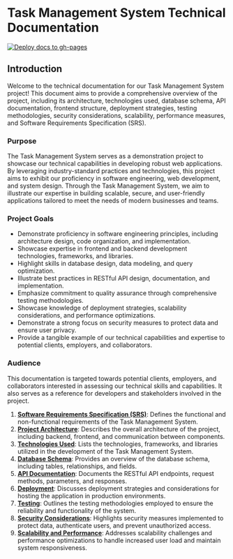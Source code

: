 # Task Management System Technical Documentation
[![Deploy docs to gh-pages](https://github.com/binaryloom/TaskManagementSystem/actions/workflows/pages_docs.yml/badge.svg)](https://github.com/binaryloom/TaskManagementSystem/actions/workflows/pages_docs.yml)
## Introduction

Welcome to the technical documentation for our Task Management System project! This document aims to provide a comprehensive overview of the project, including its architecture, technologies used, database schema, API documentation, frontend structure, deployment strategies, testing methodologies, security considerations, scalability, performance measures, and Software Requirements Specification (SRS).

### Purpose

The Task Management System serves as a demonstration project to showcase our technical capabilities in developing robust web applications. By leveraging industry-standard practices and technologies, this project aims to exhibit our proficiency in software engineering, web development, and system design. Through the Task Management System, we aim to illustrate our expertise in building scalable, secure, and user-friendly applications tailored to meet the needs of modern businesses and teams.

### Project Goals

- Demonstrate proficiency in software engineering principles, including architecture design, code organization, and implementation.
- Showcase expertise in frontend and backend development technologies, frameworks, and libraries.
- Highlight skills in database design, data modeling, and query optimization.
- Illustrate best practices in RESTful API design, documentation, and implementation.
- Emphasize commitment to quality assurance through comprehensive testing methodologies.
- Showcase knowledge of deployment strategies, scalability considerations, and performance optimizations.
- Demonstrate a strong focus on security measures to protect data and ensure user privacy.
- Provide a tangible example of our technical capabilities and expertise to potential clients, employers, and collaborators.

### Audience

This documentation is targeted towards potential clients, employers, and collaborators interested in assessing our technical skills and capabilities. It also serves as a reference for developers and stakeholders involved in the project.

1. [**Software Requirements Specification (SRS)**](docs/project_srs.md): Defines the functional and non-functional requirements of the Task Management System.
2. [**Project Architecture**](docs/project_archetecture.md): Describes the overall architecture of the project, including backend, frontend, and communication between components.
3. [**Technologies Used**](docs/technologies_used.md): Lists the technologies, frameworks, and libraries utilized in the development of the Task Management System.
4. [**Database Schema**](docs/database_schema.md): Provides an overview of the database schema, including tables, relationships, and fields.
5. [**API Documentation**](https://binaryloom.github.io/TaskManagementSystem): Documents the RESTful API endpoints, request methods, parameters, and responses.
6. [**Deployment**](docs/deployment.md): Discusses deployment strategies and considerations for hosting the application in production environments.
7. [**Testing**](docs/testing.md): Outlines the testing methodologies employed to ensure the reliability and functionality of the system.
8. [**Security Considerations**](docs/security_considerations.md): Highlights security measures implemented to protect data, authenticate users, and prevent unauthorized access.
9. [**Scalability and Performance**](docs/scalability_performance.md): Addresses scalability challenges and performance optimizations to handle increased user load and maintain system responsiveness.
